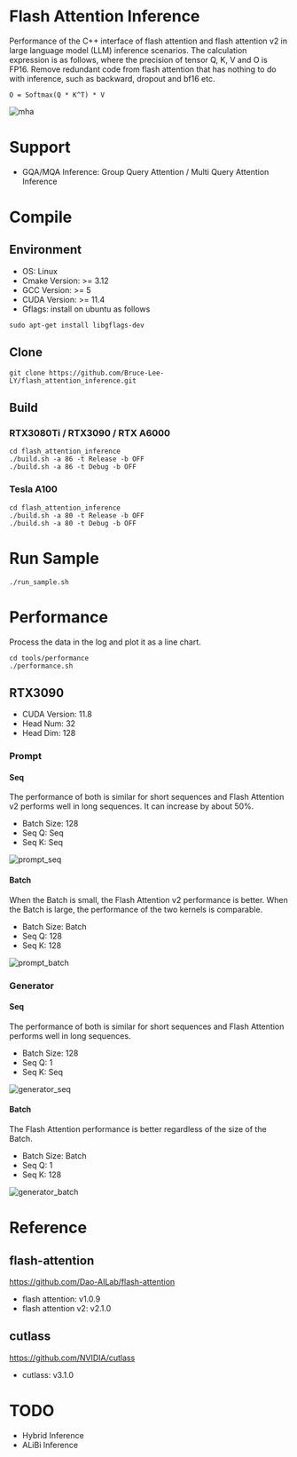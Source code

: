 # Flash Attention Inference
Performance of the C++ interface of flash attention and flash attention v2 in large language model (LLM) inference scenarios. The calculation expression is as follows, where the precision of tensor Q, K, V and O is FP16. Remove redundant code from flash attention that has nothing to do with inference, such as backward, dropout and bf16 etc.
```
O = Softmax(Q * K^T) * V
```

![mha](./media/images/mha.png)

# Support
- GQA/MQA Inference: Group Query Attention / Multi Query Attention Inference

# Compile
## Environment
- OS: Linux
- Cmake Version: >= 3.12
- GCC Version: >= 5
- CUDA Version: >= 11.4
- Gflags: install on ubuntu as follows
```
sudo apt-get install libgflags-dev
```

## Clone
```
git clone https://github.com/Bruce-Lee-LY/flash_attention_inference.git
```

## Build
### RTX3080Ti / RTX3090 / RTX A6000
```
cd flash_attention_inference
./build.sh -a 86 -t Release -b OFF
./build.sh -a 86 -t Debug -b OFF
```

### Tesla A100
```
cd flash_attention_inference
./build.sh -a 80 -t Release -b OFF
./build.sh -a 80 -t Debug -b OFF
```

# Run Sample
```
./run_sample.sh
```

# Performance
Process the data in the log and plot it as a line chart.

```
cd tools/performance
./performance.sh
```

## RTX3090
- CUDA Version: 11.8
- Head Num: 32
- Head Dim: 128

### Prompt
#### Seq
The performance of both is similar for short sequences and Flash Attention v2 performs well in long sequences. It can increase by about 50%.
- Batch Size: 128
- Seq Q: Seq
- Seq K: Seq

![prompt_seq](./performance/RTX3090/prompt_seq.png)

#### Batch
When the Batch is small, the Flash Attention v2 performance is better. When the Batch is large, the performance of the two kernels is comparable.
- Batch Size: Batch
- Seq Q: 128
- Seq K: 128

![prompt_batch](./performance/RTX3090/prompt_batch.png)

### Generator
#### Seq
The performance of both is similar for short sequences and Flash Attention performs well in long sequences.
- Batch Size: 128
- Seq Q: 1
- Seq K: Seq

![generator_seq](./performance/RTX3090/generator_seq.png)

#### Batch
The Flash Attention performance is better regardless of the size of the Batch.
- Batch Size: Batch
- Seq Q: 1
- Seq K: 128

![generator_batch](./performance/RTX3090/generator_batch.png)

# Reference
## flash-attention
https://github.com/Dao-AILab/flash-attention
- flash attention: v1.0.9
- flash attention v2: v2.1.0

## cutlass
https://github.com/NVIDIA/cutlass
- cutlass: v3.1.0

# TODO
- Hybrid Inference
- ALiBi Inference
